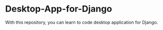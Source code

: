 # Desktop-App-for-Django
With this repository, you can learn to code desktop application for Django.
